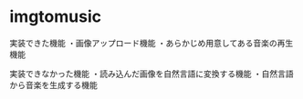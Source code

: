 ﻿# imgtomusic

実装できた機能
 ・画像アップロード機能
 ・あらかじめ用意してある音楽の再生機能

 実装できなかった機能
 ・読み込んだ画像を自然言語に変換する機能
 ・自然言語から音楽を生成する機能

